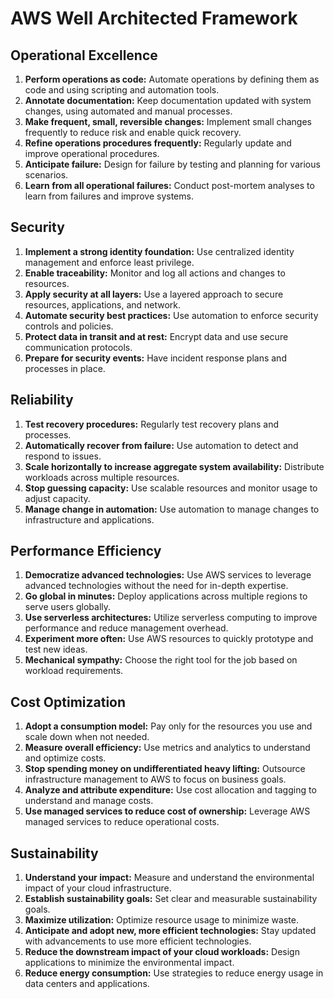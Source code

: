 # AWS Well Architected Framework

## Operational Excellence

1. **Perform operations as code:** Automate operations by defining them as code and using scripting and automation tools.
2. **Annotate documentation:** Keep documentation updated with system changes, using automated and manual processes.
3. **Make frequent, small, reversible changes:** Implement small changes frequently to reduce risk and enable quick recovery.
4. **Refine operations procedures frequently:** Regularly update and improve operational procedures.
5. **Anticipate failure:** Design for failure by testing and planning for various scenarios.
6. **Learn from all operational failures:** Conduct post-mortem analyses to learn from failures and improve systems.

## Security

1. **Implement a strong identity foundation:** Use centralized identity management and enforce least privilege.
2. **Enable traceability:** Monitor and log all actions and changes to resources.
3. **Apply security at all layers:** Use a layered approach to secure resources, applications, and network.
4. **Automate security best practices:** Use automation to enforce security controls and policies.
5. **Protect data in transit and at rest:** Encrypt data and use secure communication protocols.
6. **Prepare for security events:** Have incident response plans and processes in place.

## Reliability

1. **Test recovery procedures:** Regularly test recovery plans and processes.
2. **Automatically recover from failure:** Use automation to detect and respond to issues.
3. **Scale horizontally to increase aggregate system availability:** Distribute workloads across multiple resources.
4. **Stop guessing capacity:** Use scalable resources and monitor usage to adjust capacity.
5. **Manage change in automation:** Use automation to manage changes to infrastructure and applications.

## Performance Efficiency

1. **Democratize advanced technologies:** Use AWS services to leverage advanced technologies without the need for in-depth expertise.
2. **Go global in minutes:** Deploy applications across multiple regions to serve users globally.
3. **Use serverless architectures:** Utilize serverless computing to improve performance and reduce management overhead.
4. **Experiment more often:** Use AWS resources to quickly prototype and test new ideas.
5. **Mechanical sympathy:** Choose the right tool for the job based on workload requirements.

## Cost Optimization

1. **Adopt a consumption model:** Pay only for the resources you use and scale down when not needed.
2. **Measure overall efficiency:** Use metrics and analytics to understand and optimize costs.
3. **Stop spending money on undifferentiated heavy lifting:** Outsource infrastructure management to AWS to focus on business goals.
4. **Analyze and attribute expenditure:** Use cost allocation and tagging to understand and manage costs.
5. **Use managed services to reduce cost of ownership:** Leverage AWS managed services to reduce operational costs.

## Sustainability

1. **Understand your impact:** Measure and understand the environmental impact of your cloud infrastructure.
2. **Establish sustainability goals:** Set clear and measurable sustainability goals.
3. **Maximize utilization:** Optimize resource usage to minimize waste.
4. **Anticipate and adopt new, more efficient technologies:** Stay updated with advancements to use more efficient technologies.
5. **Reduce the downstream impact of your cloud workloads:** Design applications to minimize the environmental impact.
6. **Reduce energy consumption:** Use strategies to reduce energy usage in data centers and applications.
